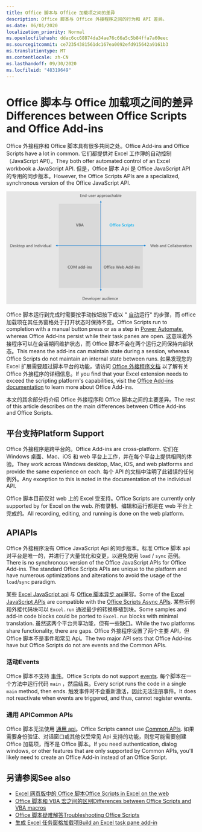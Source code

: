 ```yaml
---
title: Office 脚本与 Office 加载项之间的差异
description: Office 脚本与 Office 外接程序之间的行为和 API 差异。
ms.date: 06/01/2020
localization_priority: Normal
ms.openlocfilehash: ddac6cc68874da34ae76c66a5c5b84ffa7a60eec
ms.sourcegitcommit: ce72354381561dc167ea0092efd915642a9161b3
ms.translationtype: MT
ms.contentlocale: zh-CN
ms.lasthandoff: 09/30/2020
ms.locfileid: "48319649"
---
```

# <a name="differences-between-office-scripts-and-office-add-ins"></a><span data-ttu-id="360c2-103">Office 脚本与 Office 加载项之间的差异</span><span class="sxs-lookup"><span data-stu-id="360c2-103">Differences between Office Scripts and Office Add-ins</span></span>

<span data-ttu-id="360c2-104">Office 外接程序和 Office 脚本具有很多共同之处。</span><span class="sxs-lookup"><span data-stu-id="360c2-104">Office Add-ins and Office Scripts have a lot in common.</span></span> <span data-ttu-id="360c2-105">它们都提供对 Excel 工作簿的自动控制（JavaScript API）。</span><span class="sxs-lookup"><span data-stu-id="360c2-105">They both offer automated control of an Excel workbook a JavaScript API.</span></span> <span data-ttu-id="360c2-106">但是，Office 脚本 Api 是 Office JavaScript API 的专用的同步版本。</span><span class="sxs-lookup"><span data-stu-id="360c2-106">However, the Office Scripts APIs are a specialized, synchronous version of the Office JavaScript API.</span></span>

![显示不同 Office 扩展性解决方案的焦点区域的四象限图。](../images/office-programmability-diagram.png)

<span data-ttu-id="360c2-109">Office 脚本运行到完成时需要按手动按钮按下或以 " [自动](https://flow.microsoft.com/)运行" 的步骤，而 office 加载项在其任务窗格处于打开状态时保持不变。</span><span class="sxs-lookup"><span data-stu-id="360c2-109">Office Scripts run to completion with a manual button press or as a step in [Power Automate](https://flow.microsoft.com/), whereas Office Add-ins persist while their task panes are open.</span></span> <span data-ttu-id="360c2-110">这意味着外接程序可以在会话期间维护状态，而 Office 脚本不会在两个运行之间保持内部状态。</span><span class="sxs-lookup"><span data-stu-id="360c2-110">This means the add-ins can maintain state during a session, whereas Office Scripts do not maintain an internal state between runs.</span></span> <span data-ttu-id="360c2-111">如果发现您的 Excel 扩展需要超过脚本平台的功能，请访问 [Office 外接程序文档](/office/dev/add-ins) 以了解有关 Office 外接程序的详细信息。</span><span class="sxs-lookup"><span data-stu-id="360c2-111">If you find that your Excel extension needs to exceed the scripting platform's capabilities, visit the [Office Add-ins documentation](/office/dev/add-ins) to learn more about Office Add-ins.</span></span>

<span data-ttu-id="360c2-112">本文的其余部分将介绍 Office 外接程序和 Office 脚本之间的主要差异。</span><span class="sxs-lookup"><span data-stu-id="360c2-112">The rest of this article describes on the main differences between Office Add-ins and Office Scripts.</span></span>

## <a name="platform-support"></a><span data-ttu-id="360c2-113">平台支持</span><span class="sxs-lookup"><span data-stu-id="360c2-113">Platform Support</span></span>

<span data-ttu-id="360c2-114">Office 外接程序是跨平台的。</span><span class="sxs-lookup"><span data-stu-id="360c2-114">Office Add-ins are cross-platform.</span></span> <span data-ttu-id="360c2-115">它们在 Windows 桌面、Mac、iOS 和 web 平台上工作，并在每个平台上提供相同的体验。</span><span class="sxs-lookup"><span data-stu-id="360c2-115">They work across Windows desktop, Mac, iOS, and web platforms and provide the same experience on each.</span></span> <span data-ttu-id="360c2-116">每个 API 的文档中注明了此错误的任何例外。</span><span class="sxs-lookup"><span data-stu-id="360c2-116">Any exception to this is noted in the documentation of the individual API.</span></span>

<span data-ttu-id="360c2-117">Office 脚本目前仅对 web 上的 Excel 受支持。</span><span class="sxs-lookup"><span data-stu-id="360c2-117">Office Scripts are currently only supported by for Excel on the web.</span></span> <span data-ttu-id="360c2-118">所有录制、编辑和运行都是在 web 平台上完成的。</span><span class="sxs-lookup"><span data-stu-id="360c2-118">All recording, editing, and running is done on the web platform.</span></span>

## <a name="apis"></a><span data-ttu-id="360c2-119">API</span><span class="sxs-lookup"><span data-stu-id="360c2-119">APIs</span></span>

<span data-ttu-id="360c2-120">Office 外接程序没有 Office JavaScript Api 的同步版本。标准 Office 脚本 api 对平台是唯一的，并进行了大量优化和变更，以避免使用 `load` / `sync` 范例。</span><span class="sxs-lookup"><span data-stu-id="360c2-120">There is no synchronous version of the Office JavaScript APIs for Office Add-ins. The standard Office Scripts APIs are unique to the platform and have numerous optimizations and alterations to avoid the usage of the `load`/`sync` paradigm.</span></span>

<span data-ttu-id="360c2-121">某些 [Excel JavaScript api](/javascript/api/excel?view=excel-js-preview&preserve-view=true) 与 [Office 脚本异步 api](../develop/excel-async-model.md)兼容。</span><span class="sxs-lookup"><span data-stu-id="360c2-121">Some of the [Excel JavaScript APIs](/javascript/api/excel?view=excel-js-preview&preserve-view=true) are compatible with the [Office Scripts Async APIs](../develop/excel-async-model.md).</span></span> <span data-ttu-id="360c2-122">某些示例和外接代码块可以 `Excel.run` 通过最少的转换移植到块。</span><span class="sxs-lookup"><span data-stu-id="360c2-122">Some samples and add-in code blocks could be ported to `Excel.run` blocks with minimal translation.</span></span> <span data-ttu-id="360c2-123">虽然这两个平台共享功能，但有一些缺口。</span><span class="sxs-lookup"><span data-stu-id="360c2-123">While the two platforms share functionality, there are gaps.</span></span> <span data-ttu-id="360c2-124">Office 外接程序设置了两个主要 API，但 Office 脚本不是事件和常见 Api。</span><span class="sxs-lookup"><span data-stu-id="360c2-124">The two major API sets that Office Add-ins have but Office Scripts do not are events and the Common APIs.</span></span>

### <a name="events"></a><span data-ttu-id="360c2-125">活动</span><span class="sxs-lookup"><span data-stu-id="360c2-125">Events</span></span>

<span data-ttu-id="360c2-126">Office 脚本不支持 [事件](/office/dev/add-ins/excel/excel-add-ins-events)。</span><span class="sxs-lookup"><span data-stu-id="360c2-126">Office Scripts do not support [events](/office/dev/add-ins/excel/excel-add-ins-events).</span></span> <span data-ttu-id="360c2-127">每个脚本在一个方法中运行代码 `main` ，然后结束。</span><span class="sxs-lookup"><span data-stu-id="360c2-127">Every script runs the code in a single `main` method, then ends.</span></span> <span data-ttu-id="360c2-128">触发事件时不会重新激活，因此无法注册事件。</span><span class="sxs-lookup"><span data-stu-id="360c2-128">It does not reactivate when events are triggered, and thus, cannot register events.</span></span>

### <a name="common-apis"></a><span data-ttu-id="360c2-129">通用 API</span><span class="sxs-lookup"><span data-stu-id="360c2-129">Common APIs</span></span>

<span data-ttu-id="360c2-130">Office 脚本无法使用 [通用 api](/javascript/api/office)。</span><span class="sxs-lookup"><span data-stu-id="360c2-130">Office Scripts cannot use [Common APIs](/javascript/api/office).</span></span> <span data-ttu-id="360c2-131">如果需要身份验证、对话窗口或其他仅受常见 Api 支持的功能，则您可能需要创建 Office 加载项，而不是 Office 脚本。</span><span class="sxs-lookup"><span data-stu-id="360c2-131">If you need authentication, dialog windows, or other features that are only supported by Common APIs, you'll likely need to create an Office Add-in instead of an Office Script.</span></span>

## <a name="see-also"></a><span data-ttu-id="360c2-132">另请参阅</span><span class="sxs-lookup"><span data-stu-id="360c2-132">See also</span></span>

- [<span data-ttu-id="360c2-133">Excel 网页版中的 Office 脚本</span><span class="sxs-lookup"><span data-stu-id="360c2-133">Office Scripts in Excel on the web</span></span>](../overview/excel.md)
- [<span data-ttu-id="360c2-134">Office 脚本和 VBA 宏之间的区别</span><span class="sxs-lookup"><span data-stu-id="360c2-134">Differences between Office Scripts and VBA macros</span></span>](vba-differences.md)
- [<span data-ttu-id="360c2-135">Office 脚本疑难解答</span><span class="sxs-lookup"><span data-stu-id="360c2-135">Troubleshooting Office Scripts</span></span>](../testing/troubleshooting.md)
- [<span data-ttu-id="360c2-136">生成 Excel 任务窗格加载项</span><span class="sxs-lookup"><span data-stu-id="360c2-136">Build an Excel task pane add-in</span></span>](/office/dev/add-ins/quickstarts/excel-quickstart-jquery)
